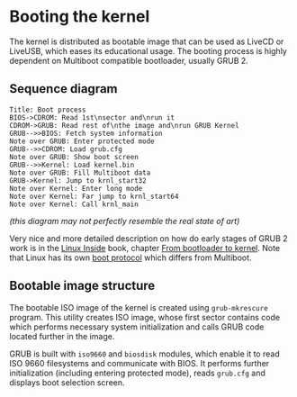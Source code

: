 # Booting the kernel

The kernel is distributed as bootable image that can be used as LiveCD or LiveUSB, which eases its educational usage. The booting process is highly dependent on Multiboot compatible bootloader, usually GRUB 2.

## Sequence diagram

```sequence
Title: Boot process
BIOS->CDROM: Read 1st\nsector and\nrun it
CDROM->GRUB: Read rest of\nthe image and\nrun GRUB Kernel
GRUB-->>BIOS: Fetch system information
Note over GRUB: Enter protected mode
GRUB-->>CDROM: Load grub.cfg
Note over GRUB: Show boot screen
GRUB-->>Kernel: Load kernel.bin
Note over GRUB: Fill Multiboot data
GRUB->Kernel: Jump to krnl_start32
Note over Kernel: Enter long mode
Note over Kernel: Far jump to krnl_start64
Note over Kernel: Call krnl_main
```

*(this diagram may not perfectly resemble the real state of art)*

Very nice and more detailed description on how do early stages of GRUB 2 work is in the [Linux Inside] book, chapter [From bootloader to kernel][li-boot]. Note that Linux has its own [boot protocol][linux-boot] which differs from Multiboot.

## Bootable image structure 

The bootable ISO image of the kernel is created using `grub-mkrescure` program. This utility creates ISO image, whose first sector contains code which performs necessary system initialization and calls GRUB code located further in the image.

GRUB is built with `iso9660` and `biosdisk` modules, which enable it to read ISO 9660 filesystems and communicate with BIOS. It performs further initialization (including entering protected mode), reads `grub.cfg` and displays boot selection screen.

[Linux Inside]: https://www.gitbook.com/book/0xax/linux-insides/details
[li-boot]: https://0xax.gitbooks.io/linux-insides/content/Booting/linux-bootstrap-1.html#bootloader
[linux-boot]: https://github.com/torvalds/linux/blob/16f73eb02d7e1765ccab3d2018e0bd98eb93d973/Documentation/x86/boot.txt
